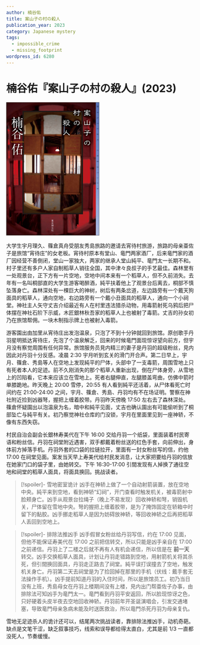 ```yaml
---
author: 楠谷佑
title: 案山子の村の殺人
publication_year: 2023
category: Japanese mystery
tags:
  - impossible_crime
  - missing_footprint
wordpress_id: 6280
---
```


# 楠谷佑『案山子の村の殺人』(2023)

<img src=images/2023_cover.jpg width=250/>

大学生宇月理久、篠倉真舟受朋友秀島旅路的邀请去宵待村旅游，旅路的母亲亜佐子是旅馆“宵待庄”的女老板。宵待村原本有堂山、竜門两家酒厂，后来竜門家的酒厂因经营不善倒闭，堂山一家独大，两家的继承人堂山純平、竜門太一长期不和。村子里还有多户人家自制稻草人销往全国，其中津々良叔子的手艺最佳。森林里有一处观景台，正下方有一片空地，空地中间本来有一个稻草人，但不久前消失。去年有一名叫桐部直的大学生游客喝醉酒，純平扶着他上了观景台后离去，桐部不慎坠落身亡。森林深处有一棵巨大的神树，树后有两条岔道，左边路旁有一个戴天狗面具的稻草人，通向空地，右边路旁有一个戴小丑面具的稻草人，通向一个小祠堂。神社主人矢守丈吉介绍最近有人在村里违法猎杀动物，用毒箭射死乌鸦后把尸体摆在神社石阶下示威，木匠銀林秋吾家的稻草人上也被射了毒箭。丈吉的孙女初乃在旅馆帮佣。一块木制指示牌上也被射入毒箭。

游客園出由加里从宵待庄出发泡温泉，只泡了不到十分钟就回到旅馆。原创歌手丹羽星明抵达宵待庄，先泡了个温泉解乏，回来的时候竜門面现惊讶望向前方，但宇月没有察觉周围有任何异常。旅馆服务员見内精三的妻子是丹羽的超级粉丝，見内因此对丹羽十分反感。凌晨 2:30 宇月听到玄关的滑门开合声。第二日早上，宇月、篠倉、秀島等人在空地上发现純平的尸体，头部中了一支毒箭，周围雪地上只有死者本人的足迹。前不久刚消失的那个稻草人重新出现，倒在尸体身旁，从雪地上的凹陷看，它本来应该立在雪地上。死者右腿伸直，左腿膝盖弯曲，仿佛中箭时单膝跪地。昨天晚上 20:00 雪停，20:55 有人看到純平还活着，从尸体看死亡时间约在 21:00-24:00 之间，宇月、篠倉、秀島、丹羽均有不在场证明。警察在神社附近捡到凶器弩，握把上缠着胶带。丹羽昨天傍晚 17:50 左右去了森林深处。篠倉怀疑園出以泡温泉为名，暗中和純平见面，丈吉也确认園出有可能偷听到了桐部坠亡与純平有关。初乃察觉神社仓库的门没锁，宇月在里面里见到一座神轿，不像有东西失窃。

村民自治会副会长銀林寿美代在下午 16:00 交给丹羽一个纸袋，里面装着村民寄语和粉丝信。丹羽在祠堂附近遇害，双手都戴着粉丝送的红色手套，向前伸出，身体前方掉落手机。丹羽外套的口袋的拉链拉开，里面有一封女粉丝写的信，约他 17:00 在祠堂见面。案发当天早上寿美代给村民发消息，让大家把要给丹羽的信放在她家门口的袋子里，由她转交。下午 16:30-17:00 引間发现有人掉换了通往空地和祠堂的稻草人面具，将面具换回。挑战读者。

> [!spoiler]- 雪地密室诡计
> 凶手在神轿上做了一个自动射箭装置，放在空地中央。純平来到空地，看到神轿“幻祠”，开门查看时触发机关，被毒箭射中脸颊身亡。凶手从观景台拉绳子（晚上不易发现）回收神轿和弩，销毁机关，尸体留在雪地中央。弩的握把上缠着胶带，是为了掩饰固定在轿箱中时留下的黏胶。凶手挪走稻草人是因为妨碍放神轿，等回收神轿之后再把稻草人丢回到空地上。

> [!spoiler]- 排除法推凶手
> 凶手假冒女粉丝给丹羽写信，约在 17:00 见面，但他不能保证寿美代在 17:00 之前把信转交，所以只能是凶手亲自在 17:00 之前递信。丹羽上了二楼之后就不再有人有机会递信，所以信是在 <b>前一天</b> 转交。凶手交换稻草人面具，计划让丹羽走错路到空地，用射箭机关将其杀死，但引間换回面具，丹羽走正路去了祠堂。純平误打误撞去了空地，触发机关身亡。丹羽第二天去祠堂是为了捡回掉在那里的手机（伏线：戴手套无法操作手机）。凶手提前知道丹羽的入住时间，所以是旅馆员工。初乃当日没有上班，秀島母女在丹羽上楼期间没有上楼，見内出门帮亜佐子办事，由排除法可知凶手为竜門太一。竜門看到丹羽平安返回，所以脸现惊讶之色，只好硬着头皮半夜去空地回收神轿。丹羽前年开圣诞演唱会，引发交通堵塞，导致竜門母亲急病未能及时送医救治，所以竜門杀死丹羽为母亲复仇。

雪地无足迹杀人的诡计还可以，结尾两次挑战读者，靠排除法推凶手，动机奇葩。缺点是文笔干涩，缺乏叙事技巧，线索和误导都给得太直白，尤其是前 1/3 一直都没死人，节奏缓慢。